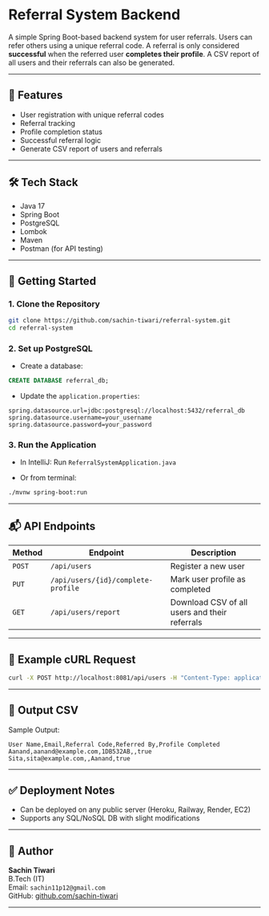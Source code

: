 # Referral System Backend

A simple Spring Boot-based backend system for user referrals. Users can refer others using a unique referral code. A referral is only considered **successful** when the referred user **completes their profile**. A CSV report of all users and their referrals can also be generated.

---

## 📌 Features

- User registration with unique referral codes
- Referral tracking
- Profile completion status
- Successful referral logic
- Generate CSV report of users and referrals

---

## 🛠️ Tech Stack

- Java 17
- Spring Boot
- PostgreSQL
- Lombok
- Maven
- Postman (for API testing)

---

## 🚀 Getting Started

### 1. Clone the Repository

```bash
git clone https://github.com/sachin-tiwari/referral-system.git
cd referral-system
```

### 2. Set up PostgreSQL

- Create a database:

```sql
CREATE DATABASE referral_db;
```

- Update the `application.properties`:

```properties
spring.datasource.url=jdbc:postgresql://localhost:5432/referral_db
spring.datasource.username=your_username
spring.datasource.password=your_password
```

### 3. Run the Application

- In IntelliJ: Run `ReferralSystemApplication.java`

- Or from terminal:

```bash
./mvnw spring-boot:run
```

---

## 📬 API Endpoints

| Method | Endpoint | Description |
|--------|----------|-------------|
| `POST` | `/api/users` | Register a new user |
| `PUT` | `/api/users/{id}/complete-profile` | Mark user profile as completed |
| `GET` | `/api/users/report` | Download CSV of all users and their referrals |

---

## 🧪 Example cURL Request

```bash
curl -X POST http://localhost:8081/api/users -H "Content-Type: application/json" -d '{"name": "Aanand", "email": "Aanand@example.com"}'
```

---

## 📁 Output CSV

Sample Output:
```
User Name,Email,Referral Code,Referred By,Profile Completed
Aanand,aanand@example.com,1DB532AB,,true
Sita,sita@example.com,,Aanand,true
```

---

## ✅ Deployment Notes

- Can be deployed on any public server (Heroku, Railway, Render, EC2)
- Supports any SQL/NoSQL DB with slight modifications

---

## 🧠 Author

**Sachin Tiwari**  
B.Tech (IT)  
Email: `sachin11p12@gmail.com`  
GitHub: [github.com/sachin-tiwari](https://github.com/sachin11p12)



---
